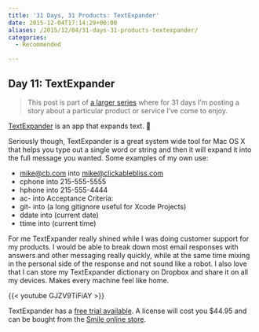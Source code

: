 ```yaml
---
title: '31 Days, 31 Products: TextExpander'
date: 2015-12-04T17:14:29+00:00
aliases: /2015/12/04/31-days-31-products-textexpander/
categories:
  - Recommended

---
```

## Day 11: TextExpander

> This post is part of [a larger series][1] where for 31 days I&#8217;m posting a story about a particular product or service I&#8217;ve come to enjoy.

[TextExpander][2] is an app that expands text. 🙂

Seriously though, TextExpander is a great system wide tool for Mac OS X that helps you type out a single word or string and then it will expand it into the full message you wanted. Some examples of my own use:

  * mike@cb.com into mike@clickablebliss.com
  * cphone into 215-555-5555
  * hphone into 215-555-4444
  * ac- into Acceptance Criteria:
  * git- into (a long gitignore useful for Xcode Projects)
  * ddate into (current date)
  * ttime into (current time)

For me TextExpander really shined while I was doing customer support for my products. I would be able to break down most email responses with answers and other messaging really quickly, while at the same time mixing in the personal side of the response and not sound like a robot. I also love that I can store my TextExpander dictionary on Dropbox and share it on all my devices. Makes every machine feel like home.

{{< youtube GJZV9TiFiAY >}}

TextExpander has a [free trial available][3]. A license will cost you $44.95 and can be bought from the [Smile online store][4].

 [1]: http://mikezornek.com/2015/11/24/31-days-31-products-launch-post/
 [2]: https://smilesoftware.com/textexpander
 [3]: https://smilesoftware.com/textexpander/download_thanks?url=http://dl.smilesoftware.com/com.smileonmymac.textexpander/TextExpander.zip?ignore=ignore
 [4]: https://smilesoftware.com/cgi-bin/redirect.pl?product=textexpander&cmd=webstore